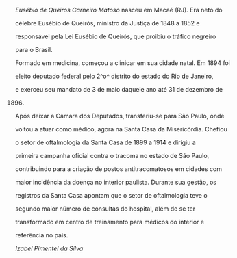

*Eusébio de Queirós Carneiro Matoso* nasceu em Macaé (RJ). Era neto do

célebre Eusébio de Queirós, ministro da Justiça de 1848 a 1852 e

responsável pela Lei Eusébio de Queirós, que proibiu o tráfico negreiro

para o Brasil.



Formado em medicina, começou a clinicar em sua cidade natal. Em 1894 foi

eleito deputado federal pelo 2^o^ distrito do estado do Rio de Janeiro,

e exerceu seu mandato de 3 de maio daquele ano até 31 de dezembro de

1896.



Após deixar a Câmara dos Deputados, transferiu-se para São Paulo, onde

voltou a atuar como médico, agora na Santa Casa da Misericórdia. Chefiou

o setor de oftalmologia da Santa Casa de 1899 a 1914 e dirigiu a

primeira campanha oficial contra o tracoma no estado de São Paulo,

contribuindo para a criação de postos antitracomatosos em cidades com

maior incidência da doença no interior paulista. Durante sua gestão, os

registros da Santa Casa apontam que o setor de oftalmologia teve o

segundo maior número de consultas do hospital, além de se ter

transformado em centro de treinamento para médicos do interior e

referência no país.



*Izabel Pimentel da Silva*



